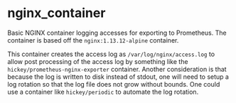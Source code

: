 nginx_container
===============

Basic NGINX container logging accesses for exporting to Prometheus. The
container is based off the `nginx:1.13.12-alpine` container.

This container creates the access log as `/var/log/nginx/access.log` to allow
post processing of the access log by something like the
`hickey/prometheus-nginx-exporter` container. Another consideration is that
because the log is written to disk instead of stdout, one will need to setup
a log rotation so that the log file does not grow without bounds. One could
use a container like `hickey/periodic` to automate the log rotation.
